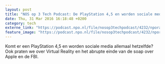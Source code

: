 ```yaml
---
layout: post
title: "NOS op 3 Tech Podcast: De PlayStation 4,5 en worden sociale media allemaal hetzelfde?"
date: Thu, 31 Mar 2016 16:18:48 +0200
category: tech
externe_link: "https://podcast.npo.nl/file/nosop3techpodcast/4232/nporadio1_nosop3techpodcast_20160331_nos-op-3-tech-podcast-de-playstation-4-5-en-worden-sociale-media-allemaal-hetzelfde.mp3"
feature_image: "https://podcast.npo.nl/file/nosop3techpodcast/4232/nporadio1_nosop3techpodcast_20160331_nos-op-3-tech-podcast-de-playstation-4-5-en-worden-sociale-media-allemaal-hetzelfde.mp3"
---
```


Komt er een PlayStation 4,5 en worden sociale media allemaal hetzelfde? Ook praten we over Virtual Reality en het abrupte einde van de soap over Apple en de FBI.<img src="http://feeds.feedburner.com/~r/nosop3-tech-podcast/~4/RrBRWVTlkmE" height="1" width="1" alt=""/>
